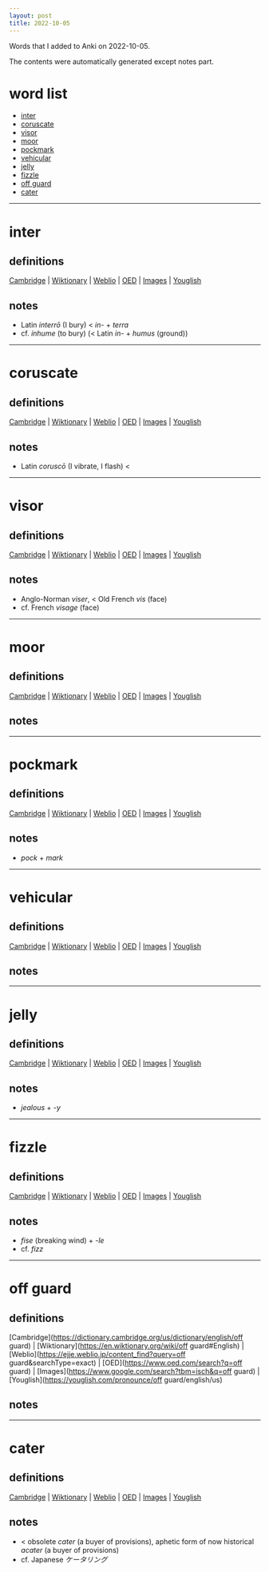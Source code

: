 ```yaml
---
layout: post
title: 2022-10-05
---
```


Words that I added to Anki on 2022-10-05.

The contents were automatically generated except notes part.
# word list
- [inter](#inter)
- [coruscate](#coruscate)
- [visor](#visor)
- [moor](#moor)
- [pockmark](#pockmark)
- [vehicular](#vehicular)
- [jelly](#jelly)
- [fizzle](#fizzle)
- [off guard](#off-guard)
- [cater](#cater)

---

# inter
## definitions
[Cambridge](https://dictionary.cambridge.org/us/dictionary/english/inter)
|
[Wiktionary](https://en.wiktionary.org/wiki/inter#English)
|
[Weblio](https://ejje.weblio.jp/content_find?query=inter&searchType=exact)
|
[OED](https://www.oed.com/search?q=inter)
|
[Images](https://www.google.com/search?tbm=isch&q=inter)
|
[Youglish](https://youglish.com/pronounce/inter/english/us)

## notes
- Latin *interrō* (I bury) &lt; *in-* + *terra*
- cf. *inhume* (to bury) (&lt; Latin *in-* + *humus* (ground))

---

# coruscate
## definitions
[Cambridge](https://dictionary.cambridge.org/us/dictionary/english/coruscate)
|
[Wiktionary](https://en.wiktionary.org/wiki/coruscate#English)
|
[Weblio](https://ejje.weblio.jp/content_find?query=coruscate&searchType=exact)
|
[OED](https://www.oed.com/search?q=coruscate)
|
[Images](https://www.google.com/search?tbm=isch&q=coruscate)
|
[Youglish](https://youglish.com/pronounce/coruscate/english/us)

## notes
- Latin *coruscō* (I vibrate, I flash) &lt; 

---

# visor
## definitions
[Cambridge](https://dictionary.cambridge.org/us/dictionary/english/visor)
|
[Wiktionary](https://en.wiktionary.org/wiki/visor#English)
|
[Weblio](https://ejje.weblio.jp/content_find?query=visor&searchType=exact)
|
[OED](https://www.oed.com/search?q=visor)
|
[Images](https://www.google.com/search?tbm=isch&q=visor)
|
[Youglish](https://youglish.com/pronounce/visor/english/us)

## notes
- Anglo-Norman *viser*, &lt; Old French *vis* (face)
- cf. French *visage* (face)

---

# moor
## definitions
[Cambridge](https://dictionary.cambridge.org/us/dictionary/english/moor)
|
[Wiktionary](https://en.wiktionary.org/wiki/moor#English)
|
[Weblio](https://ejje.weblio.jp/content_find?query=moor&searchType=exact)
|
[OED](https://www.oed.com/search?q=moor)
|
[Images](https://www.google.com/search?tbm=isch&q=moor)
|
[Youglish](https://youglish.com/pronounce/moor/english/us)

## notes

---

# pockmark
## definitions
[Cambridge](https://dictionary.cambridge.org/us/dictionary/english/pockmark)
|
[Wiktionary](https://en.wiktionary.org/wiki/pockmark#English)
|
[Weblio](https://ejje.weblio.jp/content_find?query=pockmark&searchType=exact)
|
[OED](https://www.oed.com/search?q=pockmark)
|
[Images](https://www.google.com/search?tbm=isch&q=pockmark)
|
[Youglish](https://youglish.com/pronounce/pockmark/english/us)

## notes
- *pock* + *mark*

---

# vehicular
## definitions
[Cambridge](https://dictionary.cambridge.org/us/dictionary/english/vehicular)
|
[Wiktionary](https://en.wiktionary.org/wiki/vehicular#English)
|
[Weblio](https://ejje.weblio.jp/content_find?query=vehicular&searchType=exact)
|
[OED](https://www.oed.com/search?q=vehicular)
|
[Images](https://www.google.com/search?tbm=isch&q=vehicular)
|
[Youglish](https://youglish.com/pronounce/vehicular/english/us)

## notes

---

# jelly
## definitions
[Cambridge](https://dictionary.cambridge.org/us/dictionary/english/jelly)
|
[Wiktionary](https://en.wiktionary.org/wiki/jelly#English)
|
[Weblio](https://ejje.weblio.jp/content_find?query=jelly&searchType=exact)
|
[OED](https://www.oed.com/search?q=jelly)
|
[Images](https://www.google.com/search?tbm=isch&q=jelly)
|
[Youglish](https://youglish.com/pronounce/jelly/english/us)

## notes
- *jealous* + *-y*

---

# fizzle
## definitions
[Cambridge](https://dictionary.cambridge.org/us/dictionary/english/fizzle)
|
[Wiktionary](https://en.wiktionary.org/wiki/fizzle#English)
|
[Weblio](https://ejje.weblio.jp/content_find?query=fizzle&searchType=exact)
|
[OED](https://www.oed.com/search?q=fizzle)
|
[Images](https://www.google.com/search?tbm=isch&q=fizzle)
|
[Youglish](https://youglish.com/pronounce/fizzle/english/us)

## notes
- *fise* (breaking wind) + *-le*
- cf. *fizz*

---

# off guard
## definitions
[Cambridge](https://dictionary.cambridge.org/us/dictionary/english/off guard)
|
[Wiktionary](https://en.wiktionary.org/wiki/off guard#English)
|
[Weblio](https://ejje.weblio.jp/content_find?query=off guard&searchType=exact)
|
[OED](https://www.oed.com/search?q=off guard)
|
[Images](https://www.google.com/search?tbm=isch&q=off guard)
|
[Youglish](https://youglish.com/pronounce/off guard/english/us)

## notes

---

# cater
## definitions
[Cambridge](https://dictionary.cambridge.org/us/dictionary/english/cater)
|
[Wiktionary](https://en.wiktionary.org/wiki/cater#English)
|
[Weblio](https://ejje.weblio.jp/content_find?query=cater&searchType=exact)
|
[OED](https://www.oed.com/search?q=cater)
|
[Images](https://www.google.com/search?tbm=isch&q=cater)
|
[Youglish](https://youglish.com/pronounce/cater/english/us)

## notes
- &lt; obsolete *cater* (a buyer of provisions), aphetic form of now historical *acater* (a buyer of provisions)
- cf. Japanese *ケータリング*

